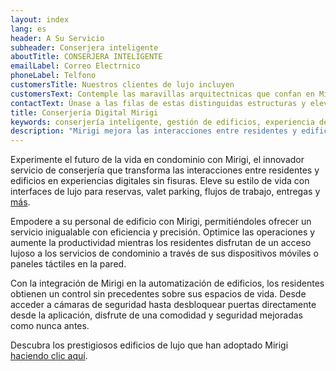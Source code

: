 ```yaml
---
layout: index
lang: es
header: A Su Servicio
subheader: Conserjera inteligente
aboutTitle: CONSERJERA INTELIGENTE
emailLabel: Correo Electrnico
phoneLabel: Telfono
customersTitle: Nuestros clientes de lujo incluyen
customersText: Contemple las maravillas arquitectnicas que confan en Mirigi por su excelencia operativa. Estos edificios icnicos son parte de nuestra estimada clientela, mostrando la integracin perfecta y la eficiencia superior que Mirigi aporta.
contactText: Únase a las filas de estas distinguidas estructuras y eleve el potencial de su edificio con Mirigi. Contáctenos a través de cualquiera de nuestros canales para programar una demostración y descubrir cómo los servicios de conserjería digital de Mirigi pueden impulsar su desarrollo. Experimente la transformación e innovación que solo Mirigi puede ofrecer!
title: Conserjería Digital Mirigi
keywords: conserjería inteligente, gestión de edificios, experiencia del residente, edificio inteligente, automatización, vida de lujo
description: "Mirigi mejora las interacciones entre residentes y edificios con un servicio de conserjería inteligente, ofreciendo interfaces de lujo para reservas, valet parking y entregas."
---
```

Experimente el futuro de la vida en condominio con Mirigi, el innovador servicio de conserjería que transforma las interacciones entre residentes y edificios en experiencias digitales sin fisuras. Eleve su estilo de vida con interfaces de lujo para reservas, valet parking, flujos de trabajo, entregas y <a href='#features' class='js-scroll-trigger'>más</a>.

Empodere a su personal de edificio con Mirigi, permitiéndoles ofrecer un servicio inigualable con eficiencia y precisión. Optimice las operaciones y aumente la productividad mientras los residentes disfrutan de un acceso lujoso a los servicios de condominio a través de sus dispositivos móviles o paneles táctiles en la pared.

Con la integración de Mirigi en la automatización de edificios, los residentes obtienen un control sin precedentes sobre sus espacios de vida. Desde acceder a cámaras de seguridad hasta desbloquear puertas directamente desde la aplicación, disfrute de una comodidad y seguridad mejoradas como nunca antes.

Descubra los prestigiosos edificios de lujo que han adoptado Mirigi <a href='#customers' class='js-scroll-trigger'>haciendo clic aquí</a>.
